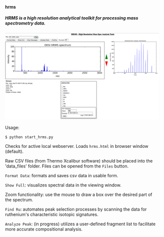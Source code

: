 <h4>hrms</h4>

<h5> HRMS is a high resolution analytical toolkit for processing mass spectrometry data. </h5>



![hrms_sample](/media/hrms_sample.png)


Usage:

	$ python start_hrms.py

Checks for active local webserver. 
Loads `hrms.html` in browser window (default).
 
Raw CSV files (from Thermo Xcalibur software) should be placed into the 'data_files' folder. 
Files can be opened from the `Files` button. 

`Format Data`: formats and saves csv data in usable form. 

`Show Full`: visualizes spectral data in the viewing window. 

Zoom functionality: use the mouse to draw a box over the desired part of the spectrum. 

`Find Ru`: automates peak selection processes by scanning the data for ruthenium's characteristic isotopic signatures. 

`Analyze Peak`: (in progress) utilizes a user-defined fragment list to facilitate more accurate compositional analysis. 



